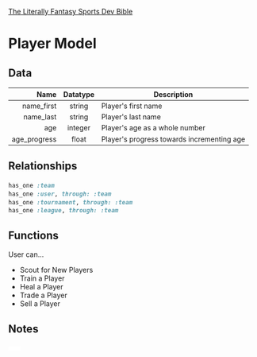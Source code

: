 [The Literally Fantasy Sports Dev Bible](https://github.com/mharr171/The-Literally-Fantasy-Sports-Dev-Bible)

# Player Model

## Data

| Name | Datatype | Description |
| ---:|:---:| --- |
| name_first | string | Player's first name |
| name_last | string | Player's last name |
| age | integer | Player's age as a whole number |
| age_progress | float | Player's progress towards incrementing age |

##  Relationships

```ruby
has_one :team
has_one :user, through: :team
has_one :tournament, through: :team
has_one :league, through: :team
```

## Functions

User can...

+ Scout for New Players
+ Train a Player
+ Heal a Player
+ Trade a Player
+ Sell a Player

## Notes

![...](../../resources/ellipsis.gif)
